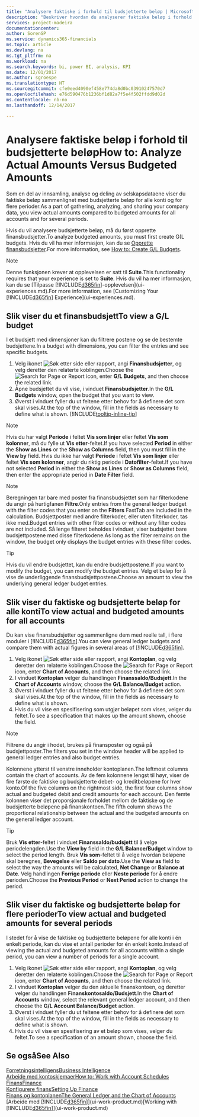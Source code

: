 ```yaml
---
title: "Analysere faktiske i forhold til budsjetterte beløp | Microsoft-dokumentasjon"
description: "Beskriver hvordan du analyserer faktiske beløp i forhold til budsjetterte beløp."
services: project-madeira
documentationcenter: 
author: SorenGP
ms.service: dynamics365-financials
ms.topic: article
ms.devlang: na
ms.tgt_pltfrm: na
ms.workload: na
ms.search.keywords: bi, power BI, analysis, KPI
ms.date: 12/01/2017
ms.author: sgroespe
ms.translationtype: HT
ms.sourcegitcommit: cfe0eed4090ef458e774da8d0bc03910247570d7
ms.openlocfilehash: e76d590476b1236bf1d82a7f5e4f502ffdd9d02d
ms.contentlocale: nb-no
ms.lasthandoff: 12/14/2017

---
```

# <a name="how-to-analyze-actual-amounts-versus-budgeted-amounts"></a><span data-ttu-id="3f41c-103">Analysere faktiske beløp i forhold til budsjetterte beløp</span><span class="sxs-lookup"><span data-stu-id="3f41c-103">How to: Analyze Actual Amounts Versus Budgeted Amounts</span></span>
<span data-ttu-id="3f41c-104">Som en del av innsamling, analyse og deling av selskapsdataene viser du faktiske beløp sammenlignet med budsjetterte beløp for alle konti og for flere perioder.</span><span class="sxs-lookup"><span data-stu-id="3f41c-104">As a part of gathering, analyzing, and sharing your company data, you view actual amounts compared to budgeted amounts for all accounts and for several periods.</span></span>

<span data-ttu-id="3f41c-105">Hvis du vil analysere budsjetterte beløp, må du først opprette finansbudsjetter.</span><span class="sxs-lookup"><span data-stu-id="3f41c-105">To analyze budgeted amounts, you must first create G(L budgets.</span></span> <span data-ttu-id="3f41c-106">Hvis du vil ha mer informasjon, kan du se [Opprette finansbudsjetter](finance-how-create-budgets.md).</span><span class="sxs-lookup"><span data-stu-id="3f41c-106">For more information, see [How to: Create G/L Budgets](finance-how-create-budgets.md).</span></span>

> [!NOTE]  
>   <span data-ttu-id="3f41c-107">Denne funksjonen krever at opplevelsen er satt til **Suite**.</span><span class="sxs-lookup"><span data-stu-id="3f41c-107">This functionality requires that your experience is set to **Suite**.</span></span> <span data-ttu-id="3f41c-108">Hvis du vil ha mer informasjon, kan du se [Tilpasse [!INCLUDE[d365fin](includes/d365fin_md.md)]-opplevelsen](ui-experiences.md).</span><span class="sxs-lookup"><span data-stu-id="3f41c-108">For more information, see [Customizing Your [!INCLUDE[d365fin](includes/d365fin_md.md)] Experience](ui-experiences.md).</span></span>

## <a name="to-view-a-gl-budget"></a><span data-ttu-id="3f41c-109">Slik viser du et finansbudsjett</span><span class="sxs-lookup"><span data-stu-id="3f41c-109">To view a G/L budget</span></span>
<span data-ttu-id="3f41c-110">I et budsjett med dimensjoner kan du filtrere postene og se de bestemte budsjettene.</span><span class="sxs-lookup"><span data-stu-id="3f41c-110">In a budget with dimensions, you can filter the entries and see specific budgets.</span></span>

1. <span data-ttu-id="3f41c-111">Velg ikonet ![Søk etter side eller rapport](media/ui-search/search_small.png "Søk etter side eller rapport"), angi **Finansbudsjetter**, og velg deretter den relaterte koblingen.</span><span class="sxs-lookup"><span data-stu-id="3f41c-111">Choose the ![Search for Page or Report](media/ui-search/search_small.png "Search for Page or Report icon") icon, enter **G/L Budgets**, and then choose the related link.</span></span>
2. <span data-ttu-id="3f41c-112">Åpne budsjettet du vil vise, i vinduet **Finansbudsjetter**.</span><span class="sxs-lookup"><span data-stu-id="3f41c-112">In the **G/L Budgets** window, open the budget that you want to view.</span></span>  
3. <span data-ttu-id="3f41c-113">Øverst i vinduet fyller du ut feltene etter behov for å definere det som skal vises.</span><span class="sxs-lookup"><span data-stu-id="3f41c-113">At the top of the window, fill in the fields as necessary to define what is shown.</span></span> [!INCLUDE[tooltip-inline-tip](includes/tooltip-inline-tip_md.md)]

> [!NOTE]  
>   <span data-ttu-id="3f41c-114">Hvis du har valgt **Periode** i feltet **Vis som linjer** eller feltet **Vis som kolonner**, må du fylle ut **Vis etter**-feltet.</span><span class="sxs-lookup"><span data-stu-id="3f41c-114">If you have selected **Period** in either the **Show as Lines** or the **Show as Columns** field, then you must fill in the **View by** field.</span></span> <span data-ttu-id="3f41c-115">Hvis du ikke har valgt **Periode** i feltet **Vis som linjer** eller feltet **Vis som kolonner**, angir du riktig periode i **Datofilter**-feltet.</span><span class="sxs-lookup"><span data-stu-id="3f41c-115">If you have not selected **Period** in either the **Show as Lines** or **Show as Columns** field, then enter the appropriate period in **Date Filter** field.</span></span>  

> [!NOTE]  
>   <span data-ttu-id="3f41c-116">Beregningen tar bare med poster fra finansbudsjettet som har filterkodene du angir på hurtigfanen **Filtre**.</span><span class="sxs-lookup"><span data-stu-id="3f41c-116">Only entries from the general ledger budget with the filter codes that you enter on the **Filters** FastTab are included in the calculation.</span></span> <span data-ttu-id="3f41c-117">Budsjettposter med andre filterkoder, eller uten filterkoder, tas ikke med.</span><span class="sxs-lookup"><span data-stu-id="3f41c-117">Budget entries with other filter codes or without any filter codes are not included.</span></span> <span data-ttu-id="3f41c-118">Så lenge filteret beholdes i vinduet, viser budsjettet bare budsjettpostene med disse filterkodene.</span><span class="sxs-lookup"><span data-stu-id="3f41c-118">As long as the filter remains on the window, the budget only displays the budget entries with these filter codes.</span></span>  

> [!TIP]  
>   <span data-ttu-id="3f41c-119">Hvis du vil endre budsjettet, kan du endre budsjettpostene.</span><span class="sxs-lookup"><span data-stu-id="3f41c-119">If you want to modify the budget, you can modify the budget entries.</span></span> <span data-ttu-id="3f41c-120">Velg et beløp for å vise de underliggende finansbudsjettpostene.</span><span class="sxs-lookup"><span data-stu-id="3f41c-120">Choose an amount to view the underlying general ledger budget entries.</span></span>

## <a name="to-view-actual-and-budgeted-amounts-for-all-accounts"></a><span data-ttu-id="3f41c-121">Slik viser du faktiske og budsjetterte beløp for alle konti</span><span class="sxs-lookup"><span data-stu-id="3f41c-121">To view actual and budgeted amounts for all accounts</span></span>  
<span data-ttu-id="3f41c-122">Du kan vise finansbudsjetter og sammenligne dem med reelle tall, i flere moduler i [!INCLUDE[d365fin](includes/d365fin_md.md)].</span><span class="sxs-lookup"><span data-stu-id="3f41c-122">You can view general ledger budgets and compare them with actual figures in several areas of [!INCLUDE[d365fin](includes/d365fin_md.md)].</span></span>

1. <span data-ttu-id="3f41c-123">Velg ikonet ![Søk etter side eller rapport](media/ui-search/search_small.png "Søk etter side eller rapport"), angi **Kontoplan**, og velg deretter den relaterte koblingen.</span><span class="sxs-lookup"><span data-stu-id="3f41c-123">Choose the ![Search for Page or Report](media/ui-search/search_small.png "Search for Page or Report icon") icon, enter **Chart of Accounts**, and then choose the related link.</span></span>  
2. <span data-ttu-id="3f41c-124">I vinduet **Kontoplan** velger du handlingen **Finanssaldo/Budsjett**.</span><span class="sxs-lookup"><span data-stu-id="3f41c-124">In the **Chart of Accounts** window, choose the **G/L Balance/Budget** action.</span></span>
3. <span data-ttu-id="3f41c-125">Øverst i vinduet fyller du ut feltene etter behov for å definere det som skal vises.</span><span class="sxs-lookup"><span data-stu-id="3f41c-125">At the top of the window, fill in the fields as necessary to define what is shown.</span></span>  
4. <span data-ttu-id="3f41c-126">Hvis du vil vise en spesifisering som utgjør beløpet som vises, velger du feltet.</span><span class="sxs-lookup"><span data-stu-id="3f41c-126">To see a specification that makes up the amount shown, choose the field.</span></span>  

> [!NOTE]  
>   <span data-ttu-id="3f41c-127">Filtrene du angir i hodet, brukes på finansposter og også på budsjettposter.</span><span class="sxs-lookup"><span data-stu-id="3f41c-127">The filters you set in the window header will be applied to general ledger entries and also budget entries.</span></span>

<span data-ttu-id="3f41c-128">Kolonnene ytterst til venstre inneholder kontoplanen.</span><span class="sxs-lookup"><span data-stu-id="3f41c-128">The leftmost columns contain the chart of accounts.</span></span> <span data-ttu-id="3f41c-129">Av de fem kolonnene lengst til høyr, viser de fire første de faktiske og budsjetterte debet- og kreditbeløpene for hver konto.</span><span class="sxs-lookup"><span data-stu-id="3f41c-129">Of the five columns on the rightmost side, the first four columns show actual and budgeted debit and credit amounts for each account.</span></span> <span data-ttu-id="3f41c-130">Den femte kolonnen viser det proporsjonale forholdet mellom de faktiske og de budsjetterte beløpene på finanskontoen.</span><span class="sxs-lookup"><span data-stu-id="3f41c-130">The fifth column shows the proportional relationship between the actual and the budgeted amounts on the general ledger account.</span></span>  

> [!TIP]  
>   <span data-ttu-id="3f41c-131">Bruk **Vis etter**-feltet i vinduet **Finanssaldo/budsjett** til å velge periodelengden.</span><span class="sxs-lookup"><span data-stu-id="3f41c-131">Use the **View by** field in the **G/L Balance/Budget** window to select the period length.</span></span> <span data-ttu-id="3f41c-132">Bruk **Vis som**-feltet til å velge hvordan beløpene skal beregnes, **Bevegelse** eller **Saldo per dato**.</span><span class="sxs-lookup"><span data-stu-id="3f41c-132">Use the **View as** field to select the way the amounts will be calculated, **Net Change** or **Balance at Date**.</span></span> <span data-ttu-id="3f41c-133">Velg handlingen **Forrige periode** eller **Neste periode** for å endre perioden.</span><span class="sxs-lookup"><span data-stu-id="3f41c-133">Choose the **Previous Period** or **Next Period** action to change the period.</span></span>  

## <a name="to-view-actual-and-budgeted-amounts-for-several-periods"></a><span data-ttu-id="3f41c-134">Slik viser du faktiske og budsjetterte beløp for flere perioder</span><span class="sxs-lookup"><span data-stu-id="3f41c-134">To view actual and budgeted amounts for several periods</span></span>  
<span data-ttu-id="3f41c-135">I stedet for å vise de faktiske og budsjetterte beløpene for alle konti i én enkelt periode, kan du vise et antall perioder for én enkelt konto.</span><span class="sxs-lookup"><span data-stu-id="3f41c-135">Instead of viewing the actual and budgeted amounts for all accounts within a single period, you can view a number of periods for a single account.</span></span>  

1. <span data-ttu-id="3f41c-136">Velg ikonet ![Søk etter side eller rapport](media/ui-search/search_small.png "Søk etter side eller rapport"), angi **Kontoplan**, og velg deretter den relaterte koblingen.</span><span class="sxs-lookup"><span data-stu-id="3f41c-136">Choose the ![Search for Page or Report](media/ui-search/search_small.png "Search for Page or Report icon") icon, enter **Chart of Accounts**, and then choose the related link.</span></span>  
2. <span data-ttu-id="3f41c-137">I vinduet **Kontoplan** velger du den aktuelle finanskontoen, og deretter velger du handlingen **Finanskontosaldo/Budsjett**.</span><span class="sxs-lookup"><span data-stu-id="3f41c-137">In the **Chart of Accounts** window, select the relevant general ledger account, and then choose the **G/L Account Balance/Budget** action.</span></span>  
3. <span data-ttu-id="3f41c-138">Øverst i vinduet fyller du ut feltene etter behov for å definere det som skal vises.</span><span class="sxs-lookup"><span data-stu-id="3f41c-138">At the top of the window, fill in the fields as necessary to define what is shown.</span></span>   
4. <span data-ttu-id="3f41c-139">Hvis du vil vise en spesifisering av et beløp som vises, velger du feltet.</span><span class="sxs-lookup"><span data-stu-id="3f41c-139">To see a specification of an amount shown, choose the field.</span></span>  

## <a name="see-also"></a><span data-ttu-id="3f41c-140">Se også</span><span class="sxs-lookup"><span data-stu-id="3f41c-140">See Also</span></span>
[<span data-ttu-id="3f41c-141">Forretningsintelligens</span><span class="sxs-lookup"><span data-stu-id="3f41c-141">Business Intelligence</span></span>](bi.md)  
[<span data-ttu-id="3f41c-142">Arbeide med kontoskjemaer</span><span class="sxs-lookup"><span data-stu-id="3f41c-142">How to: Work with Account Schedules</span></span>](bi-how-work-account-schedule.md)  
[<span data-ttu-id="3f41c-143">Finans</span><span class="sxs-lookup"><span data-stu-id="3f41c-143">Finance</span></span>](finance.md)  
[<span data-ttu-id="3f41c-144">Konfigurere finans</span><span class="sxs-lookup"><span data-stu-id="3f41c-144">Setting Up Finance</span></span>](finance-setup-finance.md)  
[<span data-ttu-id="3f41c-145">Finans og kontoplanen</span><span class="sxs-lookup"><span data-stu-id="3f41c-145">The General Ledger and the Chart of Accounts</span></span>](finance-general-ledger.md)  
<span data-ttu-id="3f41c-146">[Arbeide med [!INCLUDE[d365fin](includes/d365fin_md.md)]](ui-work-product.md)</span><span class="sxs-lookup"><span data-stu-id="3f41c-146">[Working with [!INCLUDE[d365fin](includes/d365fin_md.md)]](ui-work-product.md)</span></span>  

